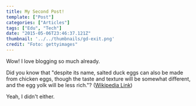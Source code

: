 ```yaml
---
title: My Second Post!
template: ["Post"]
categories: ["Articles"]
tags: ["Edu", "Tech"]
date: "2015-05-06T23:46:37.121Z"
thumbnail: '../../thumbnails/gd-exit.png'
credit: "Foto: gettyimages"
---
```


Wow! I love blogging so much already.

Did you know that "despite its name, salted duck eggs can also be made from
chicken eggs, though the taste and texture will be somewhat different, and the
egg yolk will be less rich."?
([Wikipedia Link](https://en.wikipedia.org/wiki/Salted_duck_egg))

Yeah, I didn't either.
